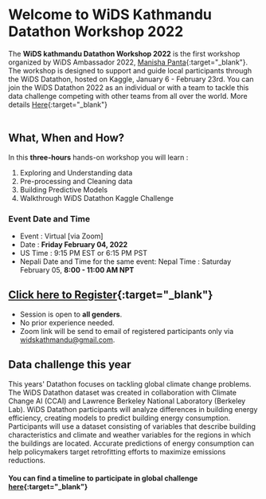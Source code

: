 # Welcome to WiDS Kathmandu Datathon Workshop 2022

The **WiDS kathmandu Datathon Workshop 2022** is the first workshop organized by WiDS Ambassador 2022, [Manisha Panta](https://www.linkedin.com/in/manishapanta/){:target="_blank"}. 
The workshop is designed to support and guide local participants through the WiDS Datathon, hosted on Kaggle, January 6 - February 23rd. You can join the WiDS Datathon 2022 as an individual or with a team to tackle this data challenge competing with other teams from all over the world. More details [Here](https://www.widsconference.org/datathon.html){:target="_blank"} <br><br>

## What, When and How?
In this **three-hours** hands-on workshop you will learn : 
1. Exploring and Understanding data
2. Pre-processing and Cleaning data
3. Building Predictive Models
4. Walkthrough WiDS Datathon Kaggle Challenge

 
### Event Date and Time
- Event : Virtual [via Zoom]
- Date : **Friday February 04, 2022** 
- US Time : 9:15 PM EST or 6:15 PM PST
- Nepali Date and Time for the same event: Nepal Time : Saturday February 05, **8:00 - 11:00 AM NPT**

## [Click here to Register](https://docs.google.com/forms/d/e/1FAIpQLSfdCtIKwWxv93wPbhta_dlyyLKoTFLuShdkNJiLArXEzJvIBg/viewform){:target="_blank"}
- Session is open to **all genders**. 
- No prior experience needed.
- Zoom link will be send to email of registered participants only via widskathmandu@gmail.com. 

## Data challenge this year
This years' Datathon focuses on tackling global climate change problems. The WiDS Datathon dataset was created in collaboration with Climate Change AI (CCAI) and Lawrence Berkeley National Laboratory (Berkeley Lab). WiDS Datathon participants will analyze differences in building energy efficiency, creating models to predict building energy consumption. Participants will use a dataset consisting of variables that describe building characteristics and climate and weather variables for the regions in which the buildings are located. Accurate predictions of energy consumption can help policymakers target retrofitting efforts to maximize emissions reductions. 

#### You can find a timeline to participate in global challenge [here](https://www.widsconference.org/datathon_details.html){:target="_blank"}



